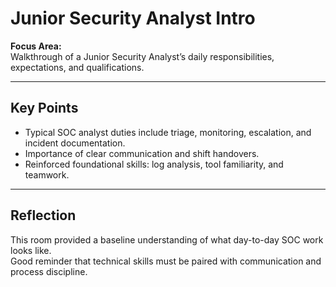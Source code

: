 # Junior Security Analyst Intro

**Focus Area:**  
Walkthrough of a Junior Security Analyst’s daily responsibilities, expectations, and qualifications.

---

## Key Points
- Typical SOC analyst duties include triage, monitoring, escalation, and incident documentation.
- Importance of clear communication and shift handovers.
- Reinforced foundational skills: log analysis, tool familiarity, and teamwork.

---

## Reflection
This room provided a baseline understanding of what day-to-day SOC work looks like.  
Good reminder that technical skills must be paired with communication and process discipline.
